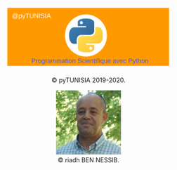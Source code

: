 <p align="center">

  <img src="images/pyTUNISIA.png" alt="image de pyTUNISIA" width="75%" height="75%" />

  <p align="center"> © pyTUNISIA 2019-2020.</p>

</p>
<p align="center">
<figure align="center">
  <img src="images/riadhbennessib.png" alt="image de riadhbennessib" />
  <figcaption>© riadh BEN NESSIB.</figcaption>
</figure>
</p>
